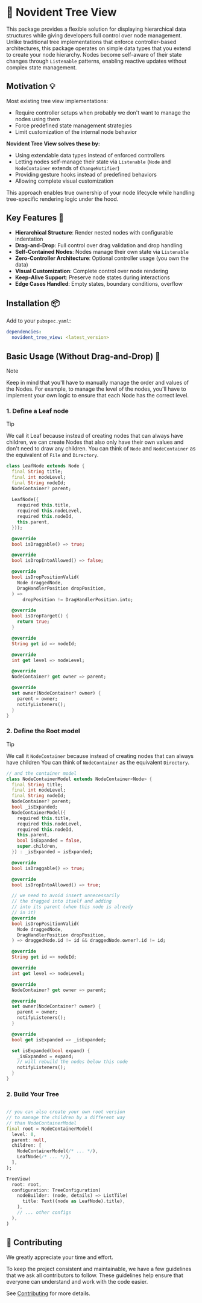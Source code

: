 # 🌳 Novident Tree View 

This package provides a flexible solution for displaying hierarchical data structures while giving developers full control over node management. Unlike traditional tree implementations that enforce controller-based architectures, this package operates on simple data types that you extend to create your node hierarchy. Nodes become self-aware of their state changes through `Listenable` patterns, enabling reactive updates without complex state management.

## Motivation 💡

Most existing tree view implementations:

- Require controller setups when probably we don't want to manage the nodes using them
- Force predefined state management strategies
- Limit customization of the internal node behavior

**Novident Tree View solves these by:**

- Using extendable data types instead of enforced controllers
- Letting nodes self-manage their state via `Listenable` (`Node` and `NodeContainer` extends of `ChangeNotifier`)
- Providing gesture hooks instead of predefined behaviors
- Allowing complete visual customization

This approach enables true ownership of your node lifecycle while handling tree-specific rendering logic under the hood.

## Key Features 🚀

- **Hierarchical Structure**: Render nested nodes with configurable indentation
- **Drag-and-Drop**: Full control over drag validation and drop handling
- **Self-Contained Nodes**: Nodes manage their own state via `Listenable`
- **Zero-Controller Architecture**: Optional controller usage (you own the data)
- **Visual Customization**: Complete control over node rendering
- **Keep-Alive Support**: Preserve node states during interactions
- **Edge Cases Handled**: Empty states, boundary conditions, overflow

## Installation 📦

Add to your `pubspec.yaml`:

```yaml
dependencies:
  novident_tree_view: <latest_version>
```

## Basic Usage (Without Drag-and-Drop) 🌱

> [!NOTE]
> Keep in mind that you'll have to manually manage the order and values of the Nodes. For example, to manage the level of the nodes, you'll have to implement your own logic to ensure that each Node has the correct level.
>

### 1. Define a Leaf node 

> [!TIP]
> We call it Leaf because instead of creating nodes that can always have children, we can create Nodes that also only have their own values and don't need to draw any children. You can think of `Node` and `NodeContainer` as the equivalent of `File` and `Directory`.

```dart
class LeafNode extends Node {
  final String title;
  final int nodeLevel;
  final String nodeId;
  NodeContainer? parent;
  
  LeafNode({
    required this.title,
    required this.nodeLevel,
    required this.nodeId,
    this.parent,
  }));

  @override
  bool isDraggable() => true;

  @override
  bool isDropIntoAllowed() => false;

  @override
  bool isDropPositionValid(
    Node draggedNode,
    DragHandlerPosition dropPosition,
  ) =>
      dropPosition != DragHandlerPosition.into;

  @override
  bool isDropTarget() {
    return true;
  }

  @override
  String get id => nodeId;

  @override
  int get level => nodeLevel;

  @override
  NodeContainer? get owner => parent;

  @override
  set owner(NodeContainer? owner) {
    parent = owner;
    notifyListeners();
  }
}
```

### 2. Define the Root model

> [!TIP]
> We call it `NodeContainer` because instead of creating nodes that can always have children You can think of `NodeContainer` as the equivalent `Directory`.

```dart
// and the container model
class NodeContainerModel extends NodeContainer<Node> {
  final String title;
  final int nodeLevel;
  final String nodeId;
  NodeContainer? parent;
  bool _isExpanded;
  NodeContainerModel({
    required this.title,
    required this.nodeLevel,
    required this.nodeId,
    this.parent,
    bool isExpanded = false,
    super.children,
  }) : _isExpanded = isExpanded;

  @override
  bool isDraggable() => true;

  @override
  bool isDropIntoAllowed() => true;

  // we need to avoid insert unnecessarily
  // the dragged into itself and adding
  // into its parent (when this node is already
  // in it)
  @override
  bool isDropPositionValid(
    Node draggedNode,
    DragHandlerPosition dropPosition,
  ) => draggedNode.id != id && draggedNode.owner?.id != id;

  @override
  String get id => nodeId;

  @override
  int get level => nodeLevel;

  @override
  NodeContainer? get owner => parent;

  @override
  set owner(NodeContainer? owner) {
    parent = owner;
    notifyListeners();
  }

  @override
  bool get isExpanded => _isExpanded;

  set isExpanded(bool expand) {
    _isExpanded = expand;
    // will rebuild the nodes below this node 
    notifyListeners();
  }
}
```

### 2. Build Your Tree
```dart

// you can also create your own root version
// to manage the children by a different way 
// than NodeContainerModel
final root = NodeContainerModel(
  level: 0,
  parent: null,
  children: [
    NodeContainerModel(/* ... */),
    LeafNode(/* ... */),
  ],
);

TreeView(
  root: root,
  configuration: TreeConfiguration(
    nodeBuilder: (node, details) => ListTile(
      title: Text((node as LeafNode).title),
    ),
    // ... other configs
  ),
)
```

## 🌳 Contributing

We greatly appreciate your time and effort.

To keep the project consistent and maintainable, we have a few guidelines that we ask all contributors to follow. These guidelines help ensure that everyone can understand and work with the code easier.

See [Contributing](https://github.com/Novident/novident-tree-view/blob/master/CONTRIBUTING.md) for more details.
